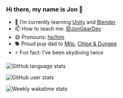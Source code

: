 ### Hi there, my name is Jon 👋

- 🌱 I’m currently learning [Unity](https://unity.com/) and [Blender](https://www.blender.org/)
- 📫 How to reach me: [@JonGearDev](https://twitter.com/JonGearDev)
- 😄 Pronouns: [he/him](https://www.mypronouns.org/he-him)
- 🐕 Proud pup dad to [Milo](http://milothedoxie.com), [Chloe & Dungee](https://www.instagram.com/dungee_and_chloe/)
- ⚡ Fun fact: I've been skydiving twice

![GitHub language stats](https://github-readme-stats.vercel.app/api/top-langs/?username=jongear&langs_count=10&count_private=true&layout=compact)


![GitHub user stats](https://github-readme-stats.vercel.app/api?username=jongear&count_private=true&show_icons=true&layout=compact)


![Weekly wakatime stats](https://github-readme-stats.vercel.app/api/wakatime?username=jongear&layout=compact&show_icons=true)
